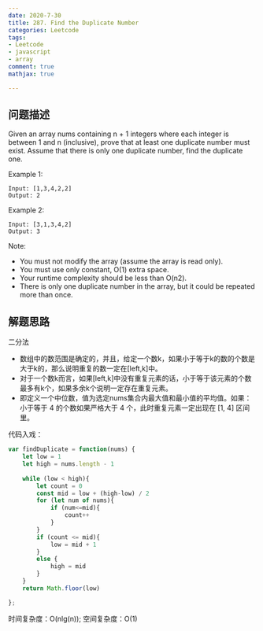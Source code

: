 ```yaml
---
date: 2020-7-30
title: 287. Find the Duplicate Number
categories: Leetcode
tags: 
- Leetcode
- javascript
- array
comment: true
mathjax: true

---
```


## 问题描述

Given an array nums containing n + 1 integers where each integer is between 1 and n (inclusive), prove that at least one duplicate number must exist. Assume that there is only one duplicate number, find the duplicate one.

Example 1:
```
Input: [1,3,4,2,2]
Output: 2
```

Example 2:

```
Input: [3,1,3,4,2]
Output: 3
```
<!--more-->
Note:

- You must not modify the array (assume the array is read only).
- You must use only constant, O(1) extra space.
- Your runtime complexity should be less than O(n2).
- There is only one duplicate number in the array, but it could be repeated more than once.

## 解题思路

二分法

- 数组中的数范围是确定的，并且，给定一个数k，如果小于等于k的数的个数是大于k的，那么说明重复的数一定在[left,k]中。
- 对于一个数k而言，如果[left,k]中没有重复元素的话，小于等于该元素的个数最多有k个，如果多余k个说明一定存在重复元素。
- 即定义一个中位数，值为选定nums集合内最大值和最小值的平均值。如果：小于等于 4 的个数如果严格大于 4 个，此时重复元素一定出现在 [1, 4] 区间里。

代码入戏：

```JavaScript
var findDuplicate = function(nums) {
    let low = 1
    let high = nums.length - 1
    
    while (low < high){
        let count = 0
        const mid = low + (high-low) / 2
        for (let num of nums){
            if (num<=mid){
                count++
            }
        }
        if (count <= mid){
            low = mid + 1
        }
        else {
            high = mid
        }
    }
    return Math.floor(low)

};
```
时间复杂度：O(nlg(n));
空间复杂度：O(1)

